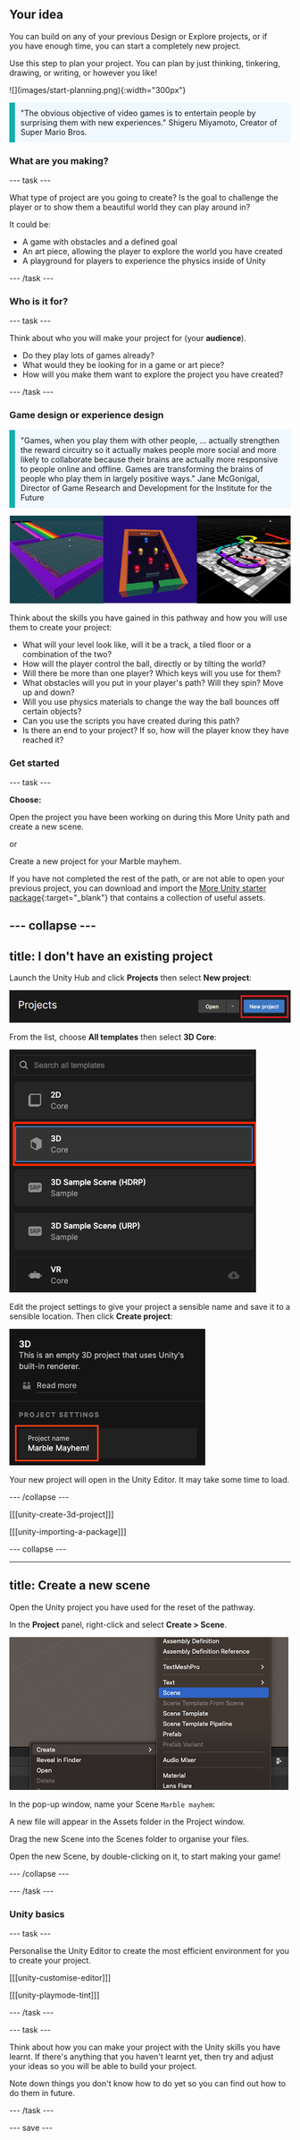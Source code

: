 ## Your idea

<div style="display: flex; flex-wrap: wrap">
<div style="flex-basis: 200px; flex-grow: 1; margin-right: 15px;">
You can build on any of your previous Design or Explore projects, or if you have enough time, you can start a completely new project. 

Use this step to plan your project. You can plan by just thinking, tinkering, drawing, or writing, or however you like!
</div>
<div>
![](images/start-planning.png){:width="300px"}
</div>
</div>

<p style="border-left: solid; border-width:10px; border-color: #0faeb0; background-color: aliceblue; padding: 10px;">"The obvious objective of video games is to entertain people by surprising them with new experiences." Shigeru Miyamoto, Creator of Super Mario Bros.</p>

### What are you making?

--- task ---

What type of project are you going to create? Is the goal to challenge the player or to show them a beautiful world they can play around in?

It could be:
- A game with obstacles and a defined goal
- An art piece, allowing the player to explore the world you have created
- A playground for players to experience the physics inside of Unity

--- /task ---

### Who is it for?

--- task ---

Think about who you will make your project for (your **audience**).

- Do they play lots of games already?
- What would they be looking for in a game or art piece?
- How will you make them want to explore the project you have created?

--- /task ---

### Game design or experience design

<p style="border-left: solid; border-width:10px; border-color: #0faeb0; background-color: aliceblue; padding: 10px;">"Games, when you play them with other people, … actually strengthen the reward circuitry so it actually makes people more social and more likely to collaborate because their brains are actually more responsive to people online and offline. Games are transforming the brains of people who play them in largely positive ways." Jane McGonigal, Director of Game Research and Development for the Institute for the Future</p>

![A selection of examples of Marble mayhem! levels.](images/level-examples.png)

Think about the skills you have gained in this pathway and how you will use them to create your project:
- What will your level look like, will it be a track, a tiled floor or a combination of the two?
- How will the player control the ball, directly or by tilting the world?
- Will there be more than one player? Which keys will you use for them?
- What obstacles will you put in your player's path? Will they spin? Move up and down?
- Will you use physics materials to change the way the ball bounces off certain objects?
- Can you use the scripts you have created during this path?
- Is there an end to your project? If so, how will the player know they have reached it?

### Get started

--- task ---

**Choose:**

Open the project you have been working on during this More Unity path and create a new scene.

or

Create a new project for your Marble mayhem.

If you have not completed the rest of the path, or are not able to open your previous project, you can download and import the [More Unity starter package](https://rpf.io/p/en/rainbow-run-go){:target="_blank"} that contains a collection of useful assets. 

--- collapse ---
---
title: I don't have an existing project
---

Launch the Unity Hub and click **Projects** then select **New project**:

![A screenshot of the black bar at the top of the Unity Hub with the 'New Project' button highlighted in red.](images/new-project.png)

From the list, choose **All templates** then select **3D Core**:

![A screenshot of the left-hand pane in the Unity Hub. The 3D core option is highlighted in red.](images/3D-core.png)

Edit the project settings to give your project a sensible name and save it to a sensible location. Then click **Create project**:

![A screenshot of the right pane in the Unity Hub. The filename and the 'Create Project' sections are highlighted in red.](images/create-project.png)

Your new project will open in the Unity Editor. It may take some time to load.

--- /collapse ---

[[[unity-create-3d-project]]]

[[[unity-importing-a-package]]]

--- collapse ---

---
title: Create a new scene
---

Open the Unity project you have used for the reset of the pathway. 

In the **Project** panel, right-click and select **Create > Scene**.

![The right-click menu with 'Create' and 'Scene' highlighted](images/create-scene.png)

In the pop-up window, name your Scene `Marble mayhem`:

A new file will appear in the Assets folder in the Project window.

Drag the new Scene into the Scenes folder to organise your files.

Open the new Scene, by double-clicking on it, to start making your game!

--- /collapse ---

--- /task ---

### Unity basics

--- task ---

Personalise the Unity Editor to create the most efficient environment for you to create your project. 

[[[unity-customise-editor]]]

[[[unity-playmode-tint]]]

--- /task ---

--- task ---

Think about how you can make your project with the Unity skills you have learnt. If there's anything that you haven't learnt yet, then try and adjust your ideas so you will be able to build your project. 

Note down things you don't know how to do yet so you can find out how to do them in future. 

--- /task ---

--- save ---
